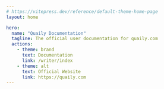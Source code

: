 ```yaml
---
# https://vitepress.dev/reference/default-theme-home-page
layout: home

hero:
  name: "Quaily Documentation"
  tagline: The official user documentation for quaily.com
  actions:
    - theme: brand
      text: Documentation
      link: /writer/index
    - theme: alt
      text: Official Website
      link: https://quaily.com
---
```

